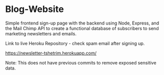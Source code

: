 # Blog-Website
Simple frontend sign-up page with the backend using Node, Express, and the Mail Chimp API to create a functional database of subscribers to send marketing newsletters and emails.

Link to live Heroku Repository - check spam email after signing up.

https://newsletter-tshetrim.herokuapp.com/

Note: This does not have previous commits to remove exposed sensitive data. 
